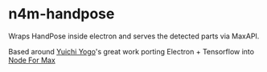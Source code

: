 # n4m-handpose
Wraps HandPose inside electron and serves the detected parts via MaxAPI.



Based around [Yuichi Yogo](https://github.com/yuichkun)'s great work porting Electron + Tensorflow into [Node For Max](https://github.com/Cycling74/n4m-examples)
